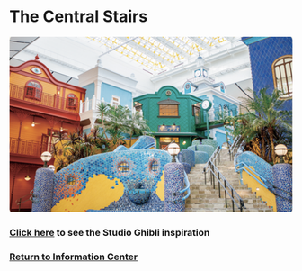 # The Central Stairs

![Stairs park](stairs.png)

### [Click here]() to see the Studio Ghibli inspiration

### [Return to Information Center](https://github.com/mollyjones2023/ghibli-simulacrum/blob/main/2-ghibli-grand-warehouse/warehouse.md)
